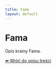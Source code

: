 ```yaml
---
title: Fama
layout: default
---
```


# Fama

Opis krainy Fama.

[⬅️ Wróć do spisu treści](../index.md)
